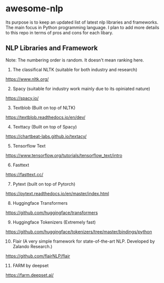 # awesome-nlp
Its purpose is to keep an updated list of latest nlp libraries and frameworks. The main focus in Python programming language. I plan to add more details to this repo in terms of pros and cons for each libary. 


## NLP Libraries and Framework

Note: The numbering order is random. It doesn't mean ranking here.

1) The classifical NLTK (suitable for both industry and research)

https://www.nltk.org/

2) Spacy (suitable for industry work mainly due to its opiniated nature)

https://spacy.io/

3) Textblob (Built on top of NLTK)

https://textblob.readthedocs.io/en/dev/

4) Texttacy (Built on top of Spacy)

https://chartbeat-labs.github.io/textacy/

5) Tensorflow Text

https://www.tensorflow.org/tutorials/tensorflow_text/intro

6) Fasttext

https://fasttext.cc/

7) Pytext (built on top of Pytorch)

https://pytext.readthedocs.io/en/master/index.html

8) Huggingface Transformers 

https://github.com/huggingface/transformers

9) Huggingface Tokenizers (Extremely fast)

https://github.com/huggingface/tokenizers/tree/master/bindings/python

10) Flair (A very simple framework for state-of-the-art NLP. Developed by Zalando Research.)

https://github.com/flairNLP/flair

11) FARM by deepset

https://farm.deepset.ai/



